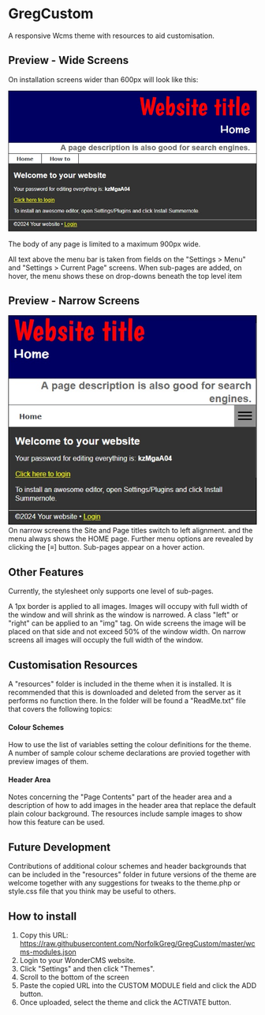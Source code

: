 # GregCustom
A responsive Wcms theme with resources to aid customisation.

## Preview - Wide Screens
On installation screens wider than 600px will look like this:

![Wide screen preview](/previewwide.jpg)

The body of any page is limited to a maximum 900px wide.

All text above the menu bar is taken from fields on the "Settings > Menu" and "Settings > Current Page" screens. When sub-pages are added, on hover, the menu shows these on drop-downs beneath the top level item

## Preview - Narrow Screens
![Narrow screen preview](/previewnarrow.jpg)
On narrow screens the Site and Page titles switch to left alignment. and the menu always shows the HOME page. Further menu options are revealed by clicking the [&equiv;] button. Sub-pages appear on a hover action.

## Other Features
Currently, the stylesheet only supports one level of sub-pages.

A 1px border is applied to all images. Images will occupy with full width of the window and will shrink as the window is narrowed. A class "left" or "right" can be applied to an "img" tag. On wide screens the image will be placed on that side and not exceed 50% of the window width. On narrow screens all images will occuply the full width of the window.

## Customisation Resources
A "resources" folder is included in the theme when it is installed. It is recommended that this is downloaded and deleted from the server as it performs no function there. In the folder will be found a "ReadMe.txt" file that covers the following topics:
#### Colour Schemes
How to use the list of variables setting the colour definitions for the theme. A number of sample colour scheme declarations are provied together with preview images of them.
#### Header Area
Notes concerning the "Page Contents" part of the header area and a description of how to add images in the header area that replace the default plain colour background. The resources include sample images to show how this feature can be used.

## Future Development
Contributions of additional colour schemes and header backgrounds that can be included in the "resources" folder in future versions of the theme are welcome together with any suggestions for tweaks to the theme.php or style.css file that you think may be useful to others.

## How to install
1. Copy this URL:
https://raw.githubusercontent.com/NorfolkGreg/GregCustom/master/wcms-modules.json
2. Login to your WonderCMS website.
3. Click "Settings" and then click "Themes".
4. Scroll to the bottom of the screen
5. Paste the copied URL into the CUSTOM MODULE field and click the ADD button.
6. Once uploaded, select the theme and click the  ACTIVATE button.
